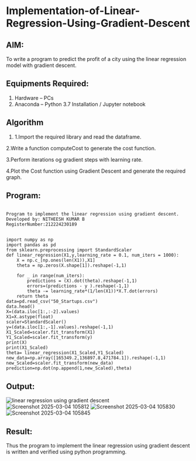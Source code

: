 # Implementation-of-Linear-Regression-Using-Gradient-Descent

## AIM:
To write a program to predict the profit of a city using the linear regression model with gradient descent.

## Equipments Required:
1. Hardware – PCs
2. Anaconda – Python 3.7 Installation / Jupyter notebook

## Algorithm
1. 1.Import the required library and read the dataframe.

2.Write a function computeCost to generate the cost function.

3.Perform iterations og gradient steps with learning rate.

4.Plot the Cost function using Gradient Descent and generate the required graph.
 

## Program:
```

Program to implement the linear regression using gradient descent.
Developed by: NITHEESH KUMAR B
RegisterNumber:212224230189


import numpy as np
import pandas as pd
from sklearn.preprocessing import StandardScaler
def linear_regression(X1,y,learning_rate = 0.1, num_iters = 1000):
    X = np.c_[np.ones(len(X1)),X1]
    theta = np.zeros(X.shape[1]).reshape(-1,1)
    
    for _ in range(num_iters):
        predictions = (X).dot(theta).reshape(-1,1)
        errors=(predictions - y ).reshape(-1,1)
        theta -= learning_rate*(1/len(X1))*X.T.dot(errors)
    return theta
data=pd.read_csv("50_Startups.csv")
data.head()
X=(data.iloc[1:,:-2].values)
X1=X.astype(float)
scaler=StandardScaler()
y=(data.iloc[1:,-1].values).reshape(-1,1)
X1_Scaled=scaler.fit_transform(X1)
Y1_Scaled=scaler.fit_transform(y)
print(X)
print(X1_Scaled)
theta= linear_regression(X1_Scaled,Y1_Scaled)
new_data=np.array([165349.2,136897.8,471784.1]).reshape(-1,1)
new_Scaled=scaler.fit_transform(new_data)
prediction=np.dot(np.append(1,new_Scaled),theta)
```

## Output:
![linear regression using gradient descent](sam.png)
![Screenshot 2025-03-04 105812](https://github.com/user-attachments/assets/5df1fbb6-bbaf-4609-b920-97d600040b51)
![Screenshot 2025-03-04 105830](https://github.com/user-attachments/assets/9b50ebf3-fad4-4ba7-a4d2-65f5278d30cd)
![Screenshot 2025-03-04 105845](https://github.com/user-attachments/assets/17501a97-80ca-4674-9631-3a9f678185ff)


## Result:
Thus the program to implement the linear regression using gradient descent is written and verified using python programming.
